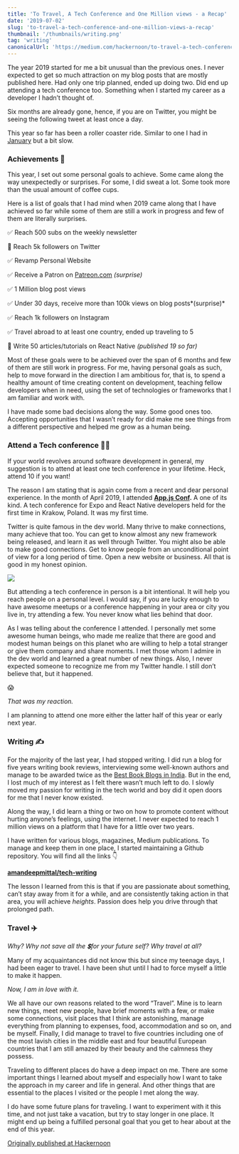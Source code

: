 ```yaml
---
title: 'To Travel, A Tech Conference and One Million views - a Recap'
date: '2019-07-02'
slug: 'to-travel-a-tech-conference-and-one-million-views-a-recap'
thumbnail: '/thumbnails/writing.png'
tag: 'writing'
canonicalUrl: 'https://medium.com/hackernoon/to-travel-a-tech-conference-and-one-million-views-a-recap-22e135a598c3'
---
```


The year 2019 started for me a bit unusual than the previous ones. I never expected to get so much attraction on my blog posts that are mostly published here. Had only one trip planned, ended up doing two. Did end up attending a tech conference too. Something when I started my career as a developer I hadn’t thought of.

Six months are already gone, hence, if you are on Twitter, you might be seeing the following tweet at least once a day.

This year so far has been a roller coaster ride. Similar to one I had in [January](https://www.instagram.com/p/BtK7sa3BOG3/) but a bit slow.

### Achievements 🎉

This year, I set out some personal goals to achieve. Some came along the way unexpectedly or surprises. For some, I did sweat a lot. Some took more than the usual amount of coffee cups.

Here is a list of goals that I had mind when 2019 came along that I have achieved so far while some of them are still a work in progress and few of them are literally surprises.

✅ Reach 500 subs on the weekly newsletter

🚧 Reach 5k followers on Twitter

✅ Revamp Personal Website

✅ Receive a Patron on [Patreon.com](https://patreon.com/amanhimself) _(surprise)_

✅ 1 Million blog post views

✅ Under 30 days, receive more than 100k views on blog posts*(surprise)*

✅ Reach 1k followers on Instagram

✅ Travel abroad to at least one country, ended up traveling to 5

🚧 Write 50 articles/tutorials on React Native _(published 19 so far)_

Most of these goals were to be achieved over the span of 6 months and few of them are still work in progress. For me, having personal goals as such, help to move forward in the direction I am ambitious for, that is, to spend a healthy amount of time creating content on development, teaching fellow developers when in need, using the set of technologies or frameworks that I am familiar and work with.

I have made some bad decisions along the way. Some good ones too. Accepting opportunities that I wasn’t ready for did make me see things from a different perspective and helped me grow as a human being.

### Attend a Tech conference 👩‍💻

If your world revolves around software development in general, my suggestion is to attend at least one tech conference in your lifetime. Heck, attend 10 if you want!

The reason I am stating that is again come from a recent and dear personal experience. In the month of April 2019, I attended [**App.js Conf**](https://appjs.co/)**.** A one of its kind. A tech conference for Expo and React Native developers held for the first time in Krakow, Poland. It was my first time.

Twitter is quite famous in the dev world. Many thrive to make connections, many achieve that too. You can get to know almost any new framework being released, and learn it as well through Twitter. You might also be able to make good connections. Get to know people from an unconditional point of view for a long period of time. Open a new website or business. All that is good in my honest opinion.

<img src='https://cdn-images-1.medium.com/max/800/1*7SYuZvH2pZnM0H79V4ttPg.jpeg' />

But attending a tech conference in person is a bit intentional. It will help you reach people on a personal level. I would say, if you are lucky enough to have awesome meetups or a conference happening in your area or city you live in, try attending a few. You never know what lies behind that door.

As I was telling about the conference I attended. I personally met some awesome human beings, who made me realize that there are good and modest human beings on this planet who are willing to help a total stranger or give them company and share moments. I met those whom I admire in the dev world and learned a great number of new things. Also, I never expected someone to recognize me from my Twitter handle. I still don’t believe that, but it happened.

😱

_That was my reaction._

I am planning to attend one more either the latter half of this year or early next year.

### Writing ✍️

For the majority of the last year, I had stopped writing. I did run a blog for five years writing book reviews, interviewing some well-known authors and manage to be awarded twice as the [Best Book Blogs in India](http://readingbooks.blog). But in the end, I lost much of my interest as I felt there wasn’t much left to do. I slowly moved my passion for writing in the tech world and boy did it open doors for me that I never know existed.

Along the way, I did learn a thing or two on how to promote content without hurting anyone’s feelings, using the internet. I never expected to reach 1 million views on a platform that I have for a little over two years.

I have written for various blogs, magazines, Medium publications. To manage and keep them in one place, I started maintaining a Github repository. You will find all the links 👇

[**amandeepmittal/tech-writing**](https://github.com/amandeepmittal/tech-writing)

The lesson I learned from this is that if you are passionate about something, can’t stay away from it for a while, and are consistently taking action in that area, you will achieve _heights_. Passion does help you drive through that prolonged path.

### Travel ✈️

_Why? Why not save all the 💲for your future self? Why travel at all?_

Many of my acquaintances did not know this but since my teenage days, I had been eager to travel. I have been shut until I had to force myself a little to make it happen.

_Now, I am in love with it._

We all have our own reasons related to the word “Travel”. Mine is to learn new things, meet new people, have brief moments with a few, or make some connections, visit places that I think are astonishing, manage everything from planning to expenses, food, accommodation and so on, and be myself. Finally, I did manage to travel to five countries including one of the most lavish cities in the middle east and four beautiful European countries that I am still amazed by their beauty and the calmness they possess.

Traveling to different places do have a deep impact on me. There are some important things I learned about myself and especially how I want to take the approach in my career and life in general. And other things that are essential to the places I visited or the people I met along the way.

I do have some future plans for traveling. I want to experiment with it this time, and not just take a vacation, but try to stay longer in one place. It might end up being a fulfilled personal goal that you get to hear about at the end of this year.

[Originally published at Hackernoon](https://medium.com/hackernoon/to-travel-a-tech-conference-and-one-million-views-a-recap-22e135a598c3)

